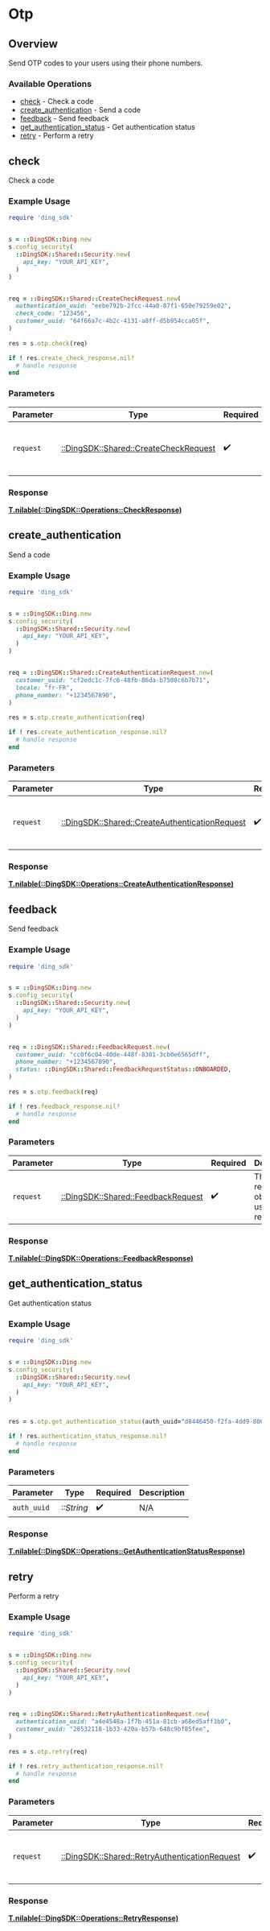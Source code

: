 # Otp

## Overview

Send OTP codes to your users using their phone numbers.

### Available Operations

* [check](#check) - Check a code
* [create_authentication](#create_authentication) - Send a code
* [feedback](#feedback) - Send feedback
* [get_authentication_status](#get_authentication_status) - Get authentication status
* [retry](#retry) - Perform a retry

## check

Check a code

### Example Usage

```ruby
require 'ding_sdk'


s = ::DingSDK::Ding.new
s.config_security(
  ::DingSDK::Shared::Security.new(
    api_key: "YOUR_API_KEY",
  )
)


req = ::DingSDK::Shared::CreateCheckRequest.new(
  authentication_uuid: "eebe792b-2fcc-44a0-87f1-650e79259e02",
  check_code: "123456",
  customer_uuid: "64f66a7c-4b2c-4131-a8ff-d5b954cca05f",
)
    
res = s.otp.check(req)

if ! res.create_check_response.nil?
  # handle response
end

```

### Parameters

| Parameter                                                                          | Type                                                                               | Required                                                                           | Description                                                                        |
| ---------------------------------------------------------------------------------- | ---------------------------------------------------------------------------------- | ---------------------------------------------------------------------------------- | ---------------------------------------------------------------------------------- |
| `request`                                                                          | [::DingSDK::Shared::CreateCheckRequest](../../models/shared/createcheckrequest.md) | :heavy_check_mark:                                                                 | The request object to use for the request.                                         |

### Response

**[T.nilable(::DingSDK::Operations::CheckResponse)](../../models/operations/checkresponse.md)**



## create_authentication

Send a code

### Example Usage

```ruby
require 'ding_sdk'


s = ::DingSDK::Ding.new
s.config_security(
  ::DingSDK::Shared::Security.new(
    api_key: "YOUR_API_KEY",
  )
)


req = ::DingSDK::Shared::CreateAuthenticationRequest.new(
  customer_uuid: "cf2edc1c-7fc6-48fb-86da-b7508c6b7b71",
  locale: "fr-FR",
  phone_number: "+1234567890",
)
    
res = s.otp.create_authentication(req)

if ! res.create_authentication_response.nil?
  # handle response
end

```

### Parameters

| Parameter                                                                                            | Type                                                                                                 | Required                                                                                             | Description                                                                                          |
| ---------------------------------------------------------------------------------------------------- | ---------------------------------------------------------------------------------------------------- | ---------------------------------------------------------------------------------------------------- | ---------------------------------------------------------------------------------------------------- |
| `request`                                                                                            | [::DingSDK::Shared::CreateAuthenticationRequest](../../models/shared/createauthenticationrequest.md) | :heavy_check_mark:                                                                                   | The request object to use for the request.                                                           |

### Response

**[T.nilable(::DingSDK::Operations::CreateAuthenticationResponse)](../../models/operations/createauthenticationresponse.md)**



## feedback

Send feedback

### Example Usage

```ruby
require 'ding_sdk'


s = ::DingSDK::Ding.new
s.config_security(
  ::DingSDK::Shared::Security.new(
    api_key: "YOUR_API_KEY",
  )
)


req = ::DingSDK::Shared::FeedbackRequest.new(
  customer_uuid: "cc0f6c04-40de-448f-8301-3cb0e6565dff",
  phone_number: "+1234567890",
  status: ::DingSDK::Shared::FeedbackRequestStatus::ONBOARDED,
)
    
res = s.otp.feedback(req)

if ! res.feedback_response.nil?
  # handle response
end

```

### Parameters

| Parameter                                                                    | Type                                                                         | Required                                                                     | Description                                                                  |
| ---------------------------------------------------------------------------- | ---------------------------------------------------------------------------- | ---------------------------------------------------------------------------- | ---------------------------------------------------------------------------- |
| `request`                                                                    | [::DingSDK::Shared::FeedbackRequest](../../models/shared/feedbackrequest.md) | :heavy_check_mark:                                                           | The request object to use for the request.                                   |

### Response

**[T.nilable(::DingSDK::Operations::FeedbackResponse)](../../models/operations/feedbackresponse.md)**



## get_authentication_status

Get authentication status

### Example Usage

```ruby
require 'ding_sdk'


s = ::DingSDK::Ding.new
s.config_security(
  ::DingSDK::Shared::Security.new(
    api_key: "YOUR_API_KEY",
  )
)

    
res = s.otp.get_authentication_status(auth_uuid="d8446450-f2fa-4dd9-806b-df5b8c661f23")

if ! res.authentication_status_response.nil?
  # handle response
end

```

### Parameters

| Parameter          | Type               | Required           | Description        |
| ------------------ | ------------------ | ------------------ | ------------------ |
| `auth_uuid`        | *::String*         | :heavy_check_mark: | N/A                |

### Response

**[T.nilable(::DingSDK::Operations::GetAuthenticationStatusResponse)](../../models/operations/getauthenticationstatusresponse.md)**



## retry

Perform a retry

### Example Usage

```ruby
require 'ding_sdk'


s = ::DingSDK::Ding.new
s.config_security(
  ::DingSDK::Shared::Security.new(
    api_key: "YOUR_API_KEY",
  )
)


req = ::DingSDK::Shared::RetryAuthenticationRequest.new(
  authentication_uuid: "a4e4548a-1f7b-451a-81cb-a68ed5aff3b0",
  customer_uuid: "28532118-1b33-420a-b57b-648c9bf85fee",
)
    
res = s.otp.retry(req)

if ! res.retry_authentication_response.nil?
  # handle response
end

```

### Parameters

| Parameter                                                                                          | Type                                                                                               | Required                                                                                           | Description                                                                                        |
| -------------------------------------------------------------------------------------------------- | -------------------------------------------------------------------------------------------------- | -------------------------------------------------------------------------------------------------- | -------------------------------------------------------------------------------------------------- |
| `request`                                                                                          | [::DingSDK::Shared::RetryAuthenticationRequest](../../models/shared/retryauthenticationrequest.md) | :heavy_check_mark:                                                                                 | The request object to use for the request.                                                         |

### Response

**[T.nilable(::DingSDK::Operations::RetryResponse)](../../models/operations/retryresponse.md)**

